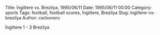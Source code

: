 Title: İngiltere vs. Brezilya, 1995/06/11
Date: 1995/06/11 00:00
Category: sports
Tags: football, football scores, İngiltere, Brezilya
Slug: ingiltere-vs-brezilya
Author: carbonero


İngiltere 1 - 3 Brezilya
